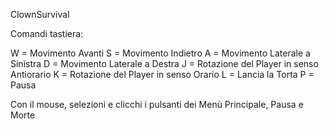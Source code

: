 ClownSurvival

Comandi tastiera:

W = Movimento Avanti
S = Movimento Indietro
A = Movimento Laterale a Sinistra
D = Movimento Laterale a Destra
J = Rotazione del Player in senso Antiorario
K = Rotazione del Player in senso Orario
L = Lancia la Torta
P = Pausa

Con il mouse, selezioni e clicchi i pulsanti dei Menù Principale, Pausa e Morte